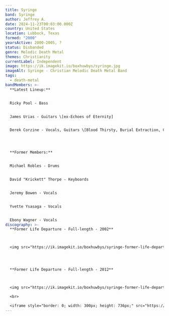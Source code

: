 ```yaml
---
title: Syringe
band: Syringe
author: Jeffrey A.
date: 2024-11-23T00:03:00.000Z
country: United States
location: Lubbock, Texas
formed: "2000"
yearsActive: 2000-2005, ?
status: Disbanded
genre: Melodic Death Metal
themes: Christianity
currentLabel: Independent
image: https://ik.imagekit.io/boxhuwbys/syringe.jpg
imageAlt: Syringe - Christian Melodic Death Metal Band
tags:
  - death-metal
bandMembers: >-
  **Latest Lineup:**


  Ricky Pool - Bass


  James Urias - Guitars \[ex-Echoes of Eternity]


  Derek Corzine - Vocals, Guitars \[Blood Thirsty, Burial Extraction, Crowned in Sorrow, Testimony of Apocalypse, ex-Whisper from Heaven, ex-Cosÿns, Derek Corzine, ex-Bloodline Severed, ex-Aletheian (live), ex-Quester, ex-Solarian]




  **Former Members:**


  Michael Robles - Drums


  David "Krickett" Thorpe - Keyboards


  Jeremy Bowen - Vocals


  Yvette Ysasaga - Vocals


  Ebony Wagner - Vocals
discography: >-
  **Former Life Departure - Full-length - 2002**



  <img src="https://ik.imagekit.io/boxhuwbys/syringe-former-life-departure.jpg" alt="Former Life Departure - Full-length" style="width:300px; height:auto;">




  **Former Life Departure - Full-length - 2012**



  <img src="https://ik.imagekit.io/boxhuwbys/syringe-former-life-departure-2.jpg" alt="Syringe Former Life Departure - Full-length" style="width:300px; height:auto;">

  <br>

  <iframe style="border: 0; width: 300px; height: 736px;" src="https://bandcamp.com/EmbeddedPlayer/album=1799776188/size=large/bgcol=333333/linkcol=0f91ff/transparent=true/" seamless><a href="https://syringeministry.bandcamp.com/album/former-life-departure">Former Life Departure by Syringe</a></iframe>
---
```


